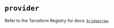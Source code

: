 # `provider`

Refer to the Terraform Registry for docs: [`bridgecrew`](https://registry.terraform.io/providers/paloaltonetworks/bridgecrew/0.3.7/docs).
